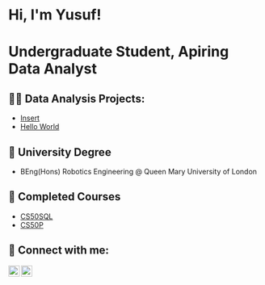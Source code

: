 <h1>Hi, I'm Yusuf!</h1>
<h1>Undergraduate Student, Apiring Data Analyst</h1>

<h2>👨‍💻 Data Analysis Projects:</h2>

  - [Insert](https://github.com/Yusuf-M-Mirza/Yusuf-M-Mirza)
  - [Hello World](https://github.com/Yusuf-M-Mirza/RandomProject)

<h2>🏫 University Degree</h2>

  - BEng(Hons) Robotics Engineering @ Queen Mary University of London

<h2>📜 Completed Courses</h2>

- [CS50SQL](https://pll.harvard.edu/course/cs50s-introduction-databases-sql)
- [CS50P](https://pll.harvard.edu/course/cs50s-introduction-programming-python)

<h2> 🤳 Connect with me:</h2>

[<img align="left" alt="JoshMadakor | LinkedIn" width="22px" src="https://cdn.jsdelivr.net/npm/simple-icons@v3/icons/linkedin.svg" />][linkedin]
[<img align="left" alt="JoshMadakor | Instagram" width="22px" src="https://assets.streamlinehq.com/image/private/w_300,h_300,ar_1/f_auto/v1/icons/logos/leetcode-xp0gbbxtpmnkjk8uhdrmhg.png/leetcode-jj5yfhjdsmrt5j9xb3sec.png?_a=DATAdtAAZAA0" />][leetcode]

[twitter]: https://twitter.com/joshmadakor
[youtube]: https://www.youtube.com/c/joshmadakor
[leetcode]: https://leetcode.com/u/Yusuf-M-Mirza/
[linkedin]: www.linkedin.com/in/yusuf-m-mirza

<!--
**joshmadakor1/joshmadakor1** is a ✨ _special_ ✨ repository because its `README.md` (this file) appears on your GitHub profile.

Here are some ideas to get you started:

- 🔭 I’m currently working on ...
- 🌱 I’m currently learning ...
- 👯 I’m looking to collaborate on ...
- 🤔 I’m looking for help with ...
- 💬 Ask me about ...
- 📫 How to reach me: ...
- 😄 Pronouns: ...
- ⚡ Fun fact: ...
-->
